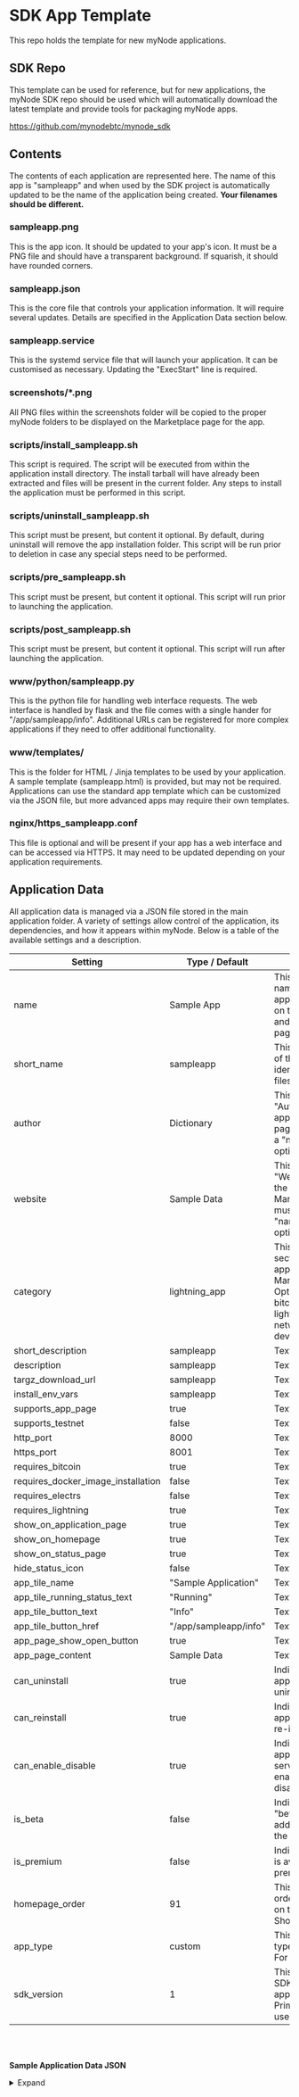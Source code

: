 # SDK App Template
This repo holds the template for new myNode applications.

## SDK Repo
This template can be used for reference, but for new applications, the myNode SDK repo should be used which will automatically download the latest template and provide tools for packaging myNode apps.

https://github.com/mynodebtc/mynode_sdk

## Contents

The contents of each application are represented here. The name of this app is "sampleapp" and when used by the SDK project is automatically updated to be the name of the application being created. **Your filenames should be different.**

### sampleapp.png
This is the app icon. It should be updated to your app's icon. It must be a PNG file and should have a transparent background. If squarish, it should have rounded corners.

### sampleapp.json
This is the core file that controls your application information. It will require several updates. Details are specified in the Application Data section below.

### sampleapp.service
This is the systemd service file that will launch your application. It can be customised as necessary. Updating the "ExecStart" line is required.

### screenshots/*.png
All PNG files within the screenshots folder will be copied to the proper myNode folders to be displayed on the Marketplace page for the app.

### scripts/install_sampleapp.sh
This script is required. The script will be executed from within the application install directory. The install tarball will have already been extracted and files will be present in the current folder. Any steps to install the application must be performed in this script.

### scripts/uninstall_sampleapp.sh
This script must be present, but content it optional. By default, during uninstall will remove the app installation folder. This script will be run prior to deletion in case any special steps need to be performed.

### scripts/pre_sampleapp.sh
This script must be present, but content it optional. This script will run prior to launching the application.

### scripts/post_sampleapp.sh
This script must be present, but content it optional. This script will run after launching the application.

### www/python/sampleapp.py
This is the python file for handling web interface requests. The web interface is handled by flask and the file comes with a single hander for "/app/sampleapp/info". Additional URLs can be registered for more complex applications if they need to offer additional functionality.

### www/templates/
This is the folder for HTML / Jinja templates to be used by your application. A sample template (sampleapp.html) is provided, but may not be required. Applications can use the standard app template which can be customized via the JSON file, but more advanced apps may require their own templates.

### nginx/https_sampleapp.conf
This file is optional and will be present if your app has a web interface and can be accessed via HTTPS. It may need to be updated depending on your application requirements.

## Application Data

All application data is managed via a JSON file stored in the main application folder. A variety of settings allow control of the application, its dependencies, and how it appears within myNode. Below is a table of the available settings and a description.

| Setting               | Type / Default    | Description                                                               |
| --------------------- | ----------------- | ------------------------------------------------------------------------- |
| name                  | Sample App        | This is the display name of the application. Shown on the Marketplace and Manage Apps pages. |
| short_name            | sampleapp         | This is the "name id" of the app. It identifies the app, its files and its folders. |
| author                | Dictionary        | This controls the "Author" item on the app's Marketplace page. It must contain a "name" and an optional "link" field. |
| website               | Sample Data       | This controls the "Website" item on the app's Marketplace page. It must contain a "name" and an optional "link" field. |
| category              | lightning_app     | This controls the section the app appears within the Marketplace. Options are bitcoin_app, lightning_app, networking, and device_management. |
| short_description     | sampleapp         | Text |
| description           | sampleapp         | Text |
| targz_download_url    | sampleapp         | Text |
| install_env_vars      | sampleapp         | Text |
| supports_app_page     | true              | Text |
| supports_testnet      | false             | Text |
| http_port             | 8000              | Text |
| https_port            | 8001              | Text |
| requires_bitcoin      | true              | Text |
| requires_docker_image_installation | false | Text |
| requires_electrs      | false             | Text |
| requires_lightning    | true              | Text |
| show_on_application_page                  | true | Text |
| show_on_homepage      | true              | Text |
| show_on_status_page   | true              | Text |
| hide_status_icon      | false             | Text |
| app_tile_name         | "Sample Application" | Text |
| app_tile_running_status_text | "Running"  | Text |
| app_tile_button_text  | "Info"            | Text |
| app_tile_button_href  | "/app/sampleapp/info" | Text |
| app_page_show_open_button | true          | Text |
| app_page_content      | Sample Data       | Text |
| can_uninstall         | true              | Indicated if the application can be uninstalled. |
| can_reinstall         | true              | Indicates if the application can be re-installed. |
| can_enable_disable    | true              | Indicates if the application is a service that can be enabled and disabled. |
| is_beta               | false             | Indicates if an app is "beta" quality. If true, adds a beta icon in the UI. |
| is_premium            | false             | Indicates if this app is available only for premium users. |
| homepage_order        | 91                | This dictates the order of apps shown on the home page. Should be 91+. |
| app_type              | custom            | This indicated the type of application. For future use. |
| sdk_version           | 1                 | This indicated the SDK version that this app supports. Primarily for future use. |

<br/><br/>

**Sample Application Data JSON**
<details>
  <summary>Expand</summary>

```json
{
    "name": "Sample Application",
    "short_name": "sampleapp",
    "author": {"name": "sampleapp author", "link":""},
    "website": {"name": "GitHub", "link": "https://github.com/FILL_IN_GITHUB_USER/FILL_IN_GITHUB_PROJECT"},
    "category": "lightning_app",
    "short_description": "Fill in short description",
    "description": [
        "Fill in longer description"
        ],
    "latest_version": "v0.0.1",
    "targz_download_url": "https://github.com/FILL_IN_GITHUB_USER/FILL_IN_GITHUB_PROJECT/archive/refs/tags/{VERSION}.tar.gz",
    "install_env_vars": {},
    "supports_app_page": true,
    "supports_testnet": false,
    "http_port": "8000",
    "https_port": "8001",
    "requires_bitcoin":true,
    "requires_docker_image_installation":false,
    "requires_electrs":false,
    "requires_lightning":true,
    "show_on_application_page": true,
    "show_on_homepage": true,
    "show_on_status_page": true,
    "hide_status_icon": false,
    "app_tile_name": "Sample Application",
    "app_tile_running_status_text": "Running",
    "app_tile_button_text": "Info",
    "app_tile_button_href": "/app/sampleapp/info",
    "app_page_show_open_button": true,
    "app_page_content": [
        {"heading": "Instructions",
            "content": [
            "Add general usage instructions here. You can open the app with the Open button on the left (if web based).",
            "For more custom content, update the template and python files under the 'www' folder.",
            "Paragraph 3",
            "Paragraph 4",
            "Enjoy!"
            ]}
        ],
    "can_uninstall": true,
    "can_reinstall":true,
    "can_enable_disable": true,
    "is_beta": false,
    "is_premium": false,
    "homepage_order": 91,
    "app_type": "custom",
    "sdk_version": 1
}
```
</details>